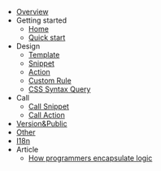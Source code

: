 - [Overview](/en-US/mind)
- Getting started
    - [Home](/en-US/README)
    - [Quick start](/en-US/quickstart)
- Design
    - [Template](/en-US/design/template)
    - [Snippet](/en-US/design/snippet)
    - [Action](/en-US/design/action)
    - [Custom Rule](/en-US/design/custom-rule)
    - [CSS Syntax Query](/en-US/design/css-syntax-query)
- Call
    - [Call Snippet](/en-US/call-snippet)
    - [Call Action](/en-US/call-action)
- [Version&Public](/en-US/public)
- [Other](/en-US/other)
- [I18n](/en-US/i18n)
- Article
    - [How programmers encapsulate logic](./How%20programmers%20encapsulate%20logic.md)